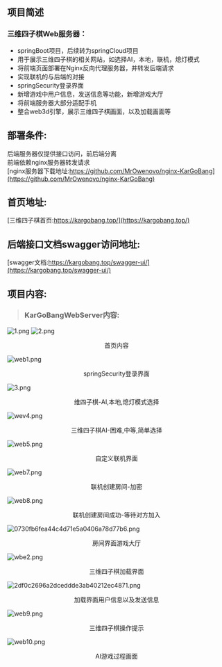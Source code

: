 ## 项目简述
### 三维四子棋Web服务器：
- springBoot项目，后续转为springCloud项目
- 用于展示三维四子棋的相关网站，如选择AI，本地，联机，熄灯模式
- 将前端页面部署在Nginx反向代理服务器，并转发后端请求
- 实现联机的与后端的对接
- springSecurity登录界面
- 新增游戏中用户信息，发送信息等功能，新增游戏大厅
- 将前端服务器大部分适配手机
- 整合web3d引擎，展示三维四子棋画面，以及加载画面等 <br>

## 部署条件:
后端服务器仅提供接口访问，前后端分离 <br>
前端依赖nginx服务器转发请求 <br>
[nginx服务器下载地址:https://github.com/MrOwenovo/nginx-KarGoBang](https://github.com/MrOwenovo/nginx-KarGoBang)

## 首页地址:
[三维四子棋首页:https://kargobang.top/](https://kargobang.top/)


## 后端接口文档swagger访问地址:
[swagger文档:https://kargobang.top/swagger-ui/](https://kargobang.top/swagger-ui/)

## 项目内容:
> ### KarGoBangWebServer内容:
![1.png](https://s2.loli.net/2022/08/17/r1GHgfbmvZFnKpM.png)
![2.png](https://s2.loli.net/2022/08/17/EO8tVco2jl1Yzgu.png)
<p align="center">首页内容</p>

![web1.png](https://s2.loli.net/2022/07/01/6Lplj4e1DQzHbUd.png)
<p align="center">springSecurity登录界面</p>

![3.png](https://s2.loli.net/2022/08/17/tn5hapXFLEHWvsm.png)
<p align="center">维四子棋-AI,本地,熄灯模式选择</p>

![wev4.png](https://s2.loli.net/2022/07/01/rN7jUsVJqiX2Fbz.png)
<p align="center">三维四子棋AI-困难,中等,简单选择</p>

![web5.png](https://s2.loli.net/2022/07/01/xs9tub6zK5LFXPV.png)
<p align="center">自定义联机界面</p>

![web7.png](https://s2.loli.net/2022/07/01/C9EMjskc2Iz7YXh.png)
<p align="center">联机创建房间-加密</p>

![web8.png](https://s2.loli.net/2022/07/01/7dyaiexk65EslnP.png)
<p align="center">联机创建房间成功-等待对方加入</p>

![0730fb6fea44c4d71e5a0406a78d77b6.png](https://img.gejiba.com/images/0730fb6fea44c4d71e5a0406a78d77b6.png)
<p align="center">房间界面游戏大厅</p>

![wbe2.png](https://s2.loli.net/2022/07/01/bIhHDMVkUL2Z5Tw.png)
<p align="center">三维四子棋加载界面</p>

![2df0c2696a2dceddde3ab40212ec4871.png](https://img.gejiba.com/images/2df0c2696a2dceddde3ab40212ec4871.png)
<p align="center">加载界面用户信息以及发送信息</p>

![web9.png](https://s2.loli.net/2022/07/01/8oAu592ghDTQMsx.png)
<p align="center">三维四子棋操作提示</p>

![web10.png](https://s2.loli.net/2022/07/01/UcNkqfzlKa5B4JV.png)
<p align="center">AI游戏过程画面</p>


<br>
